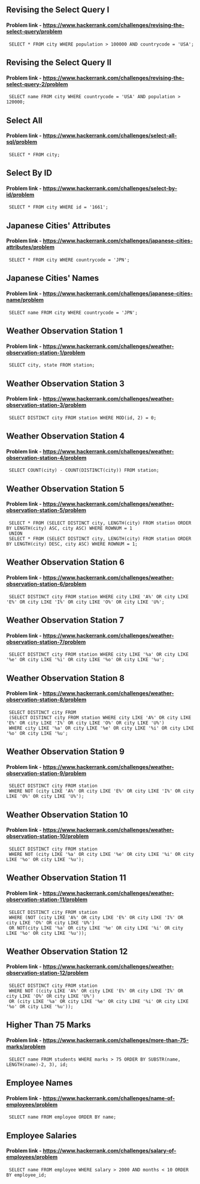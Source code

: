 ## Revising the Select Query I

#### Problem link - https://www.hackerrank.com/challenges/revising-the-select-query/problem

     SELECT * FROM city WHERE population > 100000 AND countrycode = 'USA';  

## Revising the Select Query II

#### Problem link - https://www.hackerrank.com/challenges/revising-the-select-query-2/problem

     SELECT name FROM city WHERE countrycode = 'USA' AND population > 120000;

## Select All

#### Problem link - https://www.hackerrank.com/challenges/select-all-sql/problem

     SELECT * FROM city;

## Select By ID

#### Problem link - https://www.hackerrank.com/challenges/select-by-id/problem

     SELECT * FROM city WHERE id = '1661';  

## Japanese Cities' Attributes

#### Problem link - https://www.hackerrank.com/challenges/japanese-cities-attributes/problem

     SELECT * FROM city WHERE countrycode = 'JPN';  

## Japanese Cities' Names

#### Problem link - https://www.hackerrank.com/challenges/japanese-cities-name/problem

     SELECT name FROM city WHERE countrycode = 'JPN';  

## Weather Observation Station 1

#### Problem link - https://www.hackerrank.com/challenges/weather-observation-station-1/problem

     SELECT city, state FROM station;  

## Weather Observation Station 3

#### Problem link - https://www.hackerrank.com/challenges/weather-observation-station-3/problem

     SELECT DISTINCT city FROM station WHERE MOD(id, 2) = 0;  

## Weather Observation Station 4

#### Problem link - https://www.hackerrank.com/challenges/weather-observation-station-4/problem

     SELECT COUNT(city) - COUNT(DISTINCT(city)) FROM station;   

## Weather Observation Station 5

#### Problem link - https://www.hackerrank.com/challenges/weather-observation-station-5/problem

     SELECT * FROM (SELECT DISTINCT city, LENGTH(city) FROM station ORDER BY LENGTH(city) ASC, city ASC) WHERE ROWNUM = 1   
     UNION  
     SELECT * FROM (SELECT DISTINCT city, LENGTH(city) FROM station ORDER BY LENGTH(city) DESC, city ASC) WHERE ROWNUM = 1;  

## Weather Observation Station 6

#### Problem link - https://www.hackerrank.com/challenges/weather-observation-station-6/problem

     SELECT DISTINCT city FROM station WHERE city LIKE 'A%' OR city LIKE 'E%' OR city LIKE 'I%' OR city LIKE 'O%' OR city LIKE 'U%';   

## Weather Observation Station 7

#### Problem link -  https://www.hackerrank.com/challenges/weather-observation-station-7/problem

     SELECT DISTINCT city FROM station WHERE city LIKE '%a' OR city LIKE '%e' OR city LIKE '%i' OR city LIKE '%o' OR city LIKE '%u';  

## Weather Observation Station 8

#### Problem link -  https://www.hackerrank.com/challenges/weather-observation-station-8/problem

     SELECT DISTINCT city FROM 
     (SELECT DISTINCT city FROM station WHERE city LIKE 'A%' OR city LIKE 'E%' OR city LIKE 'I%' OR city LIKE 'O%' OR city LIKE 'U%') 
     WHERE city LIKE '%a' OR city LIKE '%e' OR city LIKE '%i' OR city LIKE '%o' OR city LIKE '%u';

## Weather Observation Station 9

#### Problem link -  https://www.hackerrank.com/challenges/weather-observation-station-9/problem

     SELECT DISTINCT city FROM station 
     WHERE NOT (city LIKE 'A%' OR city LIKE 'E%' OR city LIKE 'I%' OR city LIKE 'O%' OR city LIKE 'U%');   

## Weather Observation Station 10

#### Problem link -  https://www.hackerrank.com/challenges/weather-observation-station-10/problem

     SELECT DISTINCT city FROM station
     WHERE NOT (city LIKE '%a' OR city LIKE '%e' OR city LIKE '%i' OR city LIKE '%o' OR city LIKE '%u');  

## Weather Observation Station 11

#### Problem link -  https://www.hackerrank.com/challenges/weather-observation-station-11/problem

     SELECT DISTINCT city FROM station 
     WHERE (NOT (city LIKE 'A%' OR city LIKE 'E%' OR city LIKE 'I%' OR city LIKE 'O%' OR city LIKE 'U%') 
     OR NOT(city LIKE '%a' OR city LIKE '%e' OR city LIKE '%i' OR city LIKE '%o' OR city LIKE '%u'));   

## Weather Observation Station 12

#### Problem link -  https://www.hackerrank.com/challenges/weather-observation-station-12/problem

     SELECT DISTINCT city FROM station 
     WHERE NOT ((city LIKE 'A%' OR city LIKE 'E%' OR city LIKE 'I%' OR city LIKE 'O%' OR city LIKE 'U%')  
     OR (city LIKE '%a' OR city LIKE '%e' OR city LIKE '%i' OR city LIKE '%o' OR city LIKE '%u'));

## Higher Than 75 Marks

#### Problem link - https://www.hackerrank.com/challenges/more-than-75-marks/problem

     SELECT name FROM students WHERE marks > 75 ORDER BY SUBSTR(name, LENGTH(name)-2, 3), id;

## Employee Names

#### Problem link - https://www.hackerrank.com/challenges/name-of-employees/problem

     SELECT name FROM employee ORDER BY name;

## Employee Salaries

#### Problem link - https://www.hackerrank.com/challenges/salary-of-employees/problem

     SELECT name FROM employee WHERE salary > 2000 AND months < 10 ORDER BY employee_id;
